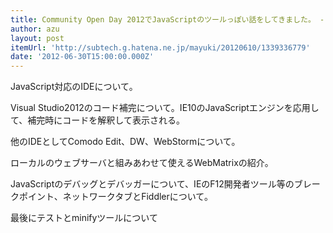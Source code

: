 ```yaml
---
title: Community Open Day 2012でJavaScriptのツールっぽい話をしてきました。 - ういはるかぜの化学 - subtech
author: azu
layout: post
itemUrl: 'http://subtech.g.hatena.ne.jp/mayuki/20120610/1339336779'
date: '2012-06-30T15:00:00.000Z'
---
```

JavaScript対応のIDEについて。

Visual Studio2012のコード補完について。IE10のJavaScriptエンジンを応用して、補完時にコードを解釈して表示される。

他のIDEとしてComodo Edit、DW、WebStormについて。

ローカルのウェブサーバと組みあわせて使えるWebMatrixの紹介。

JavaScriptのデバッグとデバッガーについて、IEのF12開発者ツール等のブレークポイント、ネットワークタブとFiddlerについて。

最後にテストとminifyツールについて
